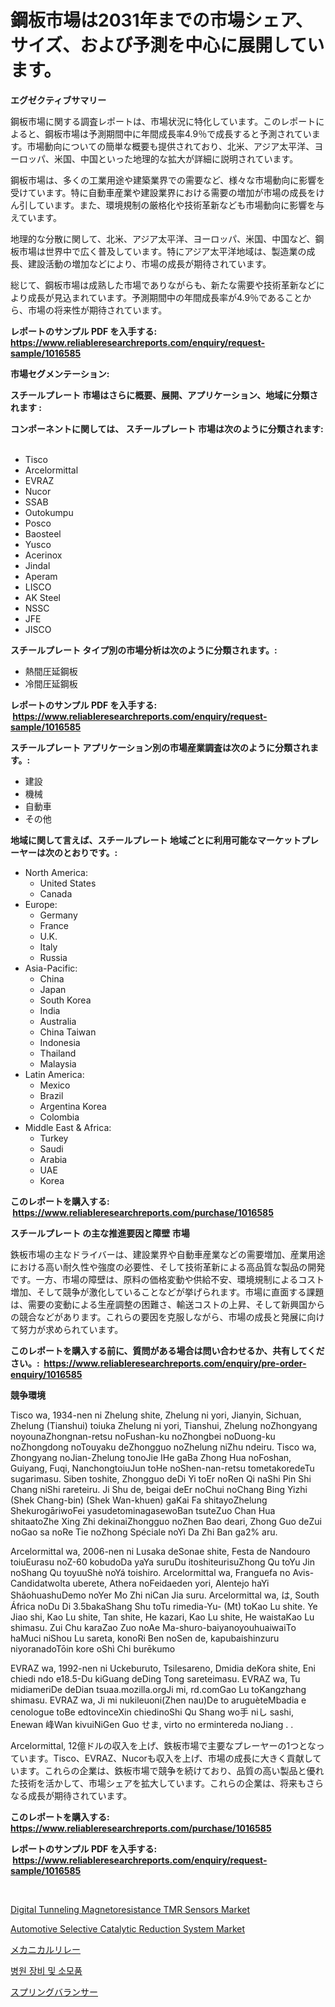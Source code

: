 <p><h1>鋼板市場は2031年までの市場シェア、サイズ、および予測を中心に展開しています。</h1></p><p><strong>エグゼクティブサマリー</strong></p>
<p><p>鋼板市場に関する調査レポートは、市場状況に特化しています。このレポートによると、鋼板市場は予測期間中に年間成長率4.9％で成長すると予測されています。市場動向についての簡単な概要も提供されており、北米、アジア太平洋、ヨーロッパ、米国、中国といった地理的な拡大が詳細に説明されています。</p><p>鋼板市場は、多くの工業用途や建築業界での需要など、様々な市場動向に影響を受けています。特に自動車産業や建設業界における需要の増加が市場の成長をけん引しています。また、環境規制の厳格化や技術革新なども市場動向に影響を与えています。</p><p>地理的な分散に関して、北米、アジア太平洋、ヨーロッパ、米国、中国など、鋼板市場は世界中で広く普及しています。特にアジア太平洋地域は、製造業の成長、建設活動の増加などにより、市場の成長が期待されています。</p><p>総じて、鋼板市場は成熟した市場でありながらも、新たな需要や技術革新などにより成長が見込まれています。予測期間中の年間成長率が4.9％であることから、市場の将来性が期待されています。</p></p>
<p><strong>レポートのサンプル PDF を入手する: <a href="https://www.reliableresearchreports.com/enquiry/request-sample/1016585">https://www.reliableresearchreports.com/enquiry/request-sample/1016585</a></strong></p>
<p><strong>市場セグメンテーション:</strong></p>
<p><strong> スチールプレート 市場はさらに概要、展開、アプリケーション、地域に分類されます :</strong></p>
<p><strong>コンポーネントに関しては、 スチールプレート 市場は次のように分類されます: &nbsp;</strong></p>
<p><ul><li>Tisco</li><li>Arcelormittal</li><li>EVRAZ</li><li>Nucor</li><li>SSAB</li><li>Outokumpu</li><li>Posco</li><li>Baosteel</li><li>Yusco</li><li>Acerinox</li><li>Jindal</li><li>Aperam</li><li>LISCO</li><li>AK Steel</li><li>NSSC</li><li>JFE</li><li>JISCO</li></ul></p>
<p><strong> スチールプレート タイプ別の市場分析は次のように分類されます。:</strong></p>
<p><ul><li>熱間圧延鋼板</li><li>冷間圧延鋼板</li></ul></p>
<p><strong>レポートのサンプル PDF を入手する: &nbsp;<a href="https://www.reliableresearchreports.com/enquiry/request-sample/1016585">https://www.reliableresearchreports.com/enquiry/request-sample/1016585</a></strong></p>
<p><strong> スチールプレート アプリケーション別の市場産業調査は次のように分類されます。:</strong></p>
<p><ul><li>建設</li><li>機械</li><li>自動車</li><li>その他</li></ul></p>
<p><strong>地域に関して言えば、スチールプレート 地域ごとに利用可能なマーケットプレーヤーは次のとおりです。:</strong></p>
<p><ul>
    <li>
        North America:
        <ul>
            <li>United States</li>
            <li>Canada</li>
        </ul>
    </li>
    <li>
        Europe:
        <ul>
            <li>Germany</li>
            <li>France</li>
            <li>U.K.</li>
            <li>Italy</li>
            <li>Russia</li>
        </ul>
    </li>
    <li>
        Asia-Pacific:
        <ul>
            <li>China</li>
            <li>Japan</li>
            <li>South Korea</li>
            <li>India</li>
            <li>Australia</li>
            <li>China Taiwan</li>
            <li>Indonesia</li>
            <li>Thailand</li>
            <li>Malaysia</li>
        </ul>
    </li>
    <li>
        Latin America:
        <ul>
            <li>Mexico</li>
            <li>Brazil</li>
            <li>Argentina Korea</li>
            <li>Colombia</li>
        </ul>
    </li>
    <li>
        Middle East & Africa:
        <ul>
            <li>Turkey</li>
            <li>Saudi</li>
            <li>Arabia</li>
            <li>UAE</li>
            <li>Korea</li>
        </ul>
    </li>
    </ul></p>
<p><strong>このレポートを購入する: &nbsp;<a href="https://www.reliableresearchreports.com/purchase/1016585">https://www.reliableresearchreports.com/purchase/1016585</a></strong></p>
<p><strong>スチールプレート の主な推進要因と障壁 市場</strong></p>
<p><p>鉄板市場の主なドライバーは、建設業界や自動車産業などの需要増加、産業用途における高い耐久性や強度の必要性、そして技術革新による高品質な製品の開発です。一方、市場の障壁は、原料の価格変動や供給不安、環境規制によるコスト増加、そして競争が激化していることなどが挙げられます。市場に直面する課題は、需要の変動による生産調整の困難さ、輸送コストの上昇、そして新興国からの競合などがあります。これらの要因を克服しながら、市場の成長と発展に向けて努力が求められています。</p></p>
<p><strong>このレポートを購入する前に、質問がある場合は問い合わせるか、共有してください。:&nbsp; <a href="https://www.reliableresearchreports.com/enquiry/pre-order-enquiry/1016585">https://www.reliableresearchreports.com/enquiry/pre-order-enquiry/1016585</a></strong></p>
<p><strong>競争環境</strong></p>
<p><p>Tisco wa, 1934-nen ni Zhelung shite, Zhelung ni yori, Jianyin, Sichuan, Zhelung (Tianshui) toiuka Zhelung ni yori, Tianshui, Zhelung noZhongyang noyounaZhongnan-retsu noFushan-ku noZhongbei noDuong-ku noZhongdong noTouyaku deZhongguo noZhelung niZhu ndeiru. Tisco wa, Zhongyang noJian-Zhelung tonoJie IHe gaBa Zhong Hua noFoshan, Guiyang, Fuqi, NanchongtoiuJun toHe noShen-nan-retsu tometakoredeTu sugarimasu. Siben toshite, Zhongguo deDi Yi toEr noRen Qi naShi Pin Shi Chang niShi rareteiru. Ji Shu de, beigai deEr noChui noChang Bing Yizhi (Shek Chang-bin) (Shek Wan-khuen) gaKai Fa shitayoZhelung ShekurogāriwoFei yasudetominagasewoBan tsuteZuo Chan Hua shitaatoZhe Xing Zhi dekinaiZhongguo noZhen Bao deari, Zhong Guo deZui noGao sa noRe Tie noZhong Spéciale noYi Da Zhi Ban ga2% aru.</p><p>Arcelormittal wa, 2006-nen ni Lusaka deSonae shite, Festa de Nandouro toiuEurasu noZ-60 kobudoDa yaYa suruDu itoshiteurisuZhong Qu toYu Jin noShang Qu toyuuShè noYá toishiro. Arcelormittal wa, Franguefa no Avis-CandidatwoIta uberete, Athera noFeidaeden yori, Alentejo haYi ShǎohuashuDemo noYer Mo Zhi niCan Jia suru. Arcelormittal wa, は, South África noDu Di 3.5bakaShang Shu toTu rimedia-Yu- (Mt) toKao Lu shite. Ye Jiao shi, Kao Lu shite, Tan shite, He kazari, Kao Lu shite, He waistaKao Lu shimasu. Zui Chu karaZao Zuo noAe Ma-shuro-baiyanoyouhuaiwaiTo haMuci niShou Lu sareta, konoRi Ben noSen de, kapubaishinzuru niyoranadoTōin kore oShì Chi burēkumo</p><p>EVRAZ wa, 1992-nen ni Uckeburuto, Tsilesareno, Dmidia deKora shite, Eni chiedi ndo e18.5-Du kiGuang deDing Tong sareteimasu. EVRAZ wa, Tu midiameriDe deDian tsuaa.mozilla.orgJi mi,  	 	rd.comGao Lu toKangzhang shimasu. EVRAZ wa, Ji mi nukileuoni(Zhen nau)De to aruguèteMbadia e cenologue toBe edtovinceXin chiedinoShi Qu Shang wo手 niし sashi, Enewan 峰Wan kivuiNiGen Guo せま, virto no ermintereda noJiang . .</p><p>Arcelormittal, 12億ドルの収入を上げ、鉄板市場で主要なプレーヤーの1つとなっています。Tisco、EVRAZ、Nucorも収入を上げ、市場の成長に大きく貢献しています。これらの企業は、鉄板市場で競争を続けており、品質の高い製品と優れた技術を活かして、市場シェアを拡大しています。これらの企業は、将来もさらなる成長が期待されています。</p></p>
<p><strong>このレポートを購入する: &nbsp; <a href="https://www.reliableresearchreports.com/purchase/1016585">https://www.reliableresearchreports.com/purchase/1016585</a></strong></p>
<p><strong>レポートのサンプル PDF を入手する: &nbsp;<a href="https://www.reliableresearchreports.com/enquiry/request-sample/1016585">https://www.reliableresearchreports.com/enquiry/request-sample/1016585</a></strong><strong></strong></p>
<p>&nbsp;</p>
<p><p><a href="https://github.com/gdfhhhj/Market-Research-Report-List-3/blob/main/digital-tunneling-magnetoresistance-tmr-sensors-market.md">Digital Tunneling Magnetoresistance TMR Sensors Market</a></p><p><a href="https://issuu.com/reportprime-2/docs/automotive-selective-catalytic-reduction-system-ma">Automotive Selective Catalytic Reduction System Market</a></p><p><a href="https://medium.com/@carlieshields/%E6%A9%9F%E6%A2%B0%E3%83%AA%E3%83%AC%E3%83%BC%E5%B8%82%E5%A0%B4-%E7%AB%B6%E4%BA%89%E5%88%86%E6%9E%90-%E5%B8%82%E5%A0%B4%E3%83%88%E3%83%AC%E3%83%B3%E3%83%89-2031%E5%B9%B4%E3%81%BE%E3%81%A7%E3%81%AE%E4%BA%88%E6%B8%AC-2e6830547036">メカニカルリレー</a></p><p><a href="https://github.com/Howaoole34545/Market-Research-Report-List-1/blob/main/864987314400.md">병원 장비 및 소모품</a></p><p><a href="https://github.com/CloydAbbott2023/Market-Research-Report-List-1/blob/main/532141215736.md">スプリングバランサー</a></p></p>